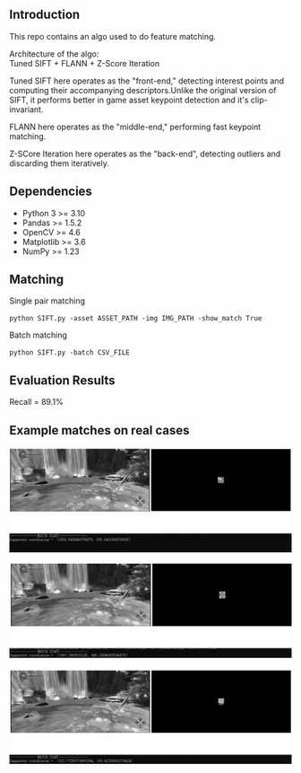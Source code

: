 ## Introduction
This repo contains an algo used to do feature matching. 

Architecture of the algo:  
Tuned SIFT + FLANN + Z-Score Iteration

Tuned SIFT here operates as the "front-end," detecting interest points and computing their accompanying descriptors.Unlike the original version of SIFT, it performs better in game asset keypoint detection and it's clip-invariant. 

FLANN here operates as the "middle-end," performing fast keypoint matching.  

Z-SCore Iteration here operates as the "back-end", detecting outliers and discarding them iteratively.

## Dependencies
* Python 3 >= 3.10
* Pandas >= 1.5.2
* OpenCV >= 4.6
* Matplotlib >= 3.6
* NumPy >= 1.23


## Matching
Single pair matching
```
python SIFT.py -asset ASSET_PATH -img IMG_PATH -show_match True
```
Batch matching
```
python SIFT.py -batch CSV_FILE
```

## Evaluation Results

Recall = 89.1% 


## Example matches on real cases
<p align="center">
  <img src="assets/1.png" width="1000">
</p>
<p align="center">
  <img src="assets/2.png" width="1000">
</p>
<p align="center">
  <img src="assets/3.png" width="1000">
</p>

